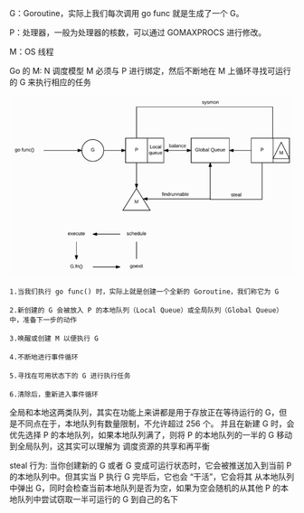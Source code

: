 G：Goroutine，实际上我们每次调用 go func 就是生成了一个 G。

P：处理器，一般为处理器的核数，可以通过 GOMAXPROCS 进行修改。

M：OS 线程


Go 的 M: N 调度模型
M 必须与 P 进行绑定，然后不断地在 M 上循环寻找可运行的 G 来执行相应的任务

![img.png](img.png)



    1.当我们执行 go func() 时，实际上就是创建一个全新的 Goroutine，我们称它为 G
    
    2.新创建的 G 会被放入 P 的本地队列（Local Queue）或全局队列（Global Queue）中，准备下一步的动作
    
    3.唤醒或创建 M 以便执行 G
    
    4.不断地进行事件循环
    
    5.寻找在可用状态下的 G 进行执行任务
    
    6.清除后，重新进入事件循环

全局和本地这两类队列，其实在功能上来讲都是用于存放正在等待运行的 G，但是不同点在于，本地队列有数量限制，不允许超过 256 个。
并且在新建 G 时，会优先选择 P 的本地队列，如果本地队列满了，则将 P 的本地队列的一半的 G 移动到全局队列，这其实可以理解为
调度资源的共享和再平衡

steal 行为:
当你创建新的 G 或者 G 变成可运行状态时，它会被推送加入到当前 P 的本地队列中。但其实当 P 执行 G 完毕后，它也会 “干活”，它会将其
从本地队列中弹出 G，同时会检查当前本地队列是否为空，如果为空会随机的从其他 P 的本地队列中尝试窃取一半可运行的 G 到自己的名下



